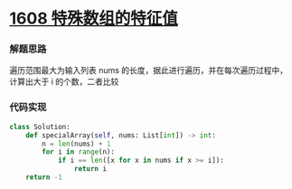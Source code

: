 # [1608 特殊数组的特征值](https://leetcode.cn/problems/special-array-with-x-elements-greater-than-or-equal-x/)



### 解题思路
遍历范围最大为输入列表 nums 的长度，据此进行遍历，并在每次遍历过程中， 计算出大于 i 的个数，二者比较

### 代码实现

```python
class Solution:
    def specialArray(self, nums: List[int]) -> int:
        n = len(nums) + 1
        for i in range(n):
            if i == len([x for x in nums if x >= i]):
                return i 
    return -1
```

